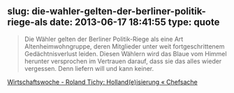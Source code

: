 slug: die-wahler-gelten-der-berliner-politik-riege-als
date: 2013-06-17 18:41:55
type: quote
---

> Die Wähler gelten der Berliner Politik-Riege als eine Art Altenheimwohngruppe, deren Mitglieder unter weit fortgeschrittenem Gedächtnisverlust leiden. Diesen Wählern wird das Blaue vom Himmel herunter versprochen im Vertrauen darauf, dass sie das alles wieder vergessen. Denn liefern will und kann keiner.

[Wirtschaftswoche - Roland Tichy: Holland(e)isierung « Chefsache](http://blog.wiwo.de/chefsache/2013/06/15/hollandeisierung/)
